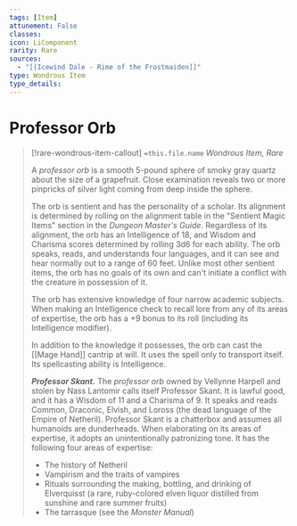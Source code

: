 ```yaml
---
tags: [Item]
attunement: False
classes: 
icon: LiComponent
rarity: Rare
sources:
  - "[[Icewind Dale - Rime of the Frostmaiden]]"
type: Wondrous Item
type_details: 
---
```

# Professor Orb
>[!rare-wondrous-item-callout] `=this.file.name`
>*Wondrous Item, Rare*
>
>A *professor orb* is a smooth 5-pound sphere of smoky gray quartz about the size of a grapefruit. Close examination reveals two or more pinpricks of silver light coming from deep inside the sphere.
>
>The orb is sentient and has the personality of a scholar. Its alignment is determined by rolling on the alignment table in the "Sentient Magic Items" section in the *Dungeon Master's Guide*. Regardless of its alignment, the orb has an Intelligence of 18, and Wisdom and Charisma scores determined by rolling 3d6 for each ability. The orb speaks, reads, and understands four languages, and it can see and hear normally out to a range of 60 feet. Unlike most other sentient items, the orb has no goals of its own and can't initiate a conflict with the creature in possession of it.
>
>The orb has extensive knowledge of four narrow academic subjects. When making an Intelligence check to recall lore from any of its areas of expertise, the orb has a +9 bonus to its roll (including its Intelligence modifier).
>
>In addition to the knowledge it possesses, the orb can cast the [[Mage Hand]] cantrip at will. It uses the spell only to transport itself. Its spellcasting ability is Intelligence.
>
>***Professor Skant.*** The *professor orb* owned by Vellynne Harpell and stolen by Nass Lantomir calls itself Professor Skant. It is lawful good, and it has a Wisdom of 11 and a Charisma of 9. It speaks and reads Common, Draconic, Elvish, and Loross (the dead language of the Empire of Netheril). Professor Skant is a chatterbox and assumes all humanoids are dunderheads. When elaborating on its areas of expertise, it adopts an unintentionally patronizing tone. It has the following four areas of expertise:
>
>* The history of Netheril
>* Vampirism and the traits of vampires
>* Rituals surrounding the making, bottling, and drinking of Elverquisst (a rare, ruby-colored elven liquor distilled from sunshine and rare summer fruits)
>* The tarrasque (see the *Monster Manual*)
>
>
